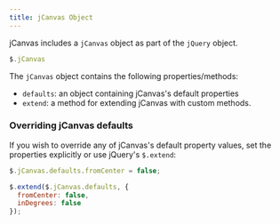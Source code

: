 ```yaml
---
title: jCanvas Object
---
```


jCanvas includes a `jCanvas` object as part of the `jQuery` object.

```js
$.jCanvas
```

The `jCanvas` object contains the following properties/methods:

  - `defaults`: an object containing jCanvas's default properties
  - `extend`: a method for extending jCanvas with custom methods.

### Overriding jCanvas defaults

If you wish to override any of jCanvas's default property values, set the properties explicitly or use jQuery's `$.extend`:

```js
$.jCanvas.defaults.fromCenter = false;
```

```js
$.extend($.jCanvas.defaults, {
  fromCenter: false,
  inDegrees: false
});
```
